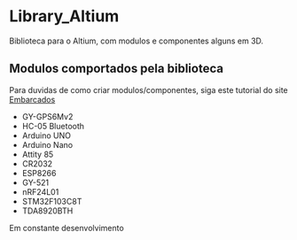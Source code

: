 <h1> Library_Altium </h1>
<p>
Biblioteca para o Altium, com modulos e componentes alguns em 3D. <br/>
</p>

<h2> Modulos comportados pela biblioteca </h2>
<p>
 Para duvidas de como criar modulos/componentes, siga este tutorial do site <a href="https://www.embarcados.com.br/criando-componentes-no-altium/">Embarcados</a>
 <ul>
   <li> GY-GPS6Mv2 </li>
   <li> HC-05 Bluetooth </li>
   <li> Arduino UNO </li>
   <li> Arduino Nano </li> 
   <li> Attity 85</li>
   <li> CR2032</li>
   <li> ESP8266</li>
   <li> GY-521</li>
   <li> nRF24L01</li>
   <li> STM32F103C8T</li>
   <li> TDA8920BTH</li>
 </ul>
</p>
<p> Em constante desenvolvimento </p>
